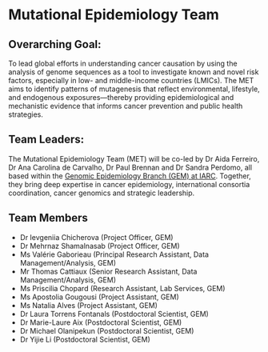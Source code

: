 # Mutational Epidemiology Team

## Overarching Goal: 
To lead global efforts in understanding cancer causation by using the analysis of genome sequences as a tool to investigate known and novel risk factors, especially in low- and middle-income countries (LMICs). The MET aims to identify patterns of mutagenesis that reflect environmental, lifestyle, and endogenous exposures—thereby providing epidemiological and mechanistic evidence that informs cancer prevention and public health strategies. 

## Team Leaders:
The Mutational Epidemiology Team (MET) will be co-led by Dr Aida Ferreiro, Dr Ana Carolina de Carvalho, Dr Paul Brennan and Dr Sandra Perdomo, all based within the [Genomic Epidemiology Branch (GEM) at IARC](https://www.iarc.who.int/branches-gem/). Together, they bring deep expertise in cancer epidemiology, international consortia coordination, cancer genomics and strategic leadership. 

## Team Members 
- Dr Ievgeniia Chicherova (Project Officer, GEM) 
- Dr Mehrnaz Shamalnasab (Project Officer, GEM) 
- Ms Valérie Gaborieau (Principal Research Assistant, Data Management/Analysis, GEM) 
- Mr Thomas Cattiaux (Senior Research Assistant, Data Management/Analysis, GEM) 
- Ms Priscilia Chopard (Research Assistant, Lab Services, GEM) 
- Ms Apostolia Gougousi (Project Assistant, GEM) 
- Ms Natalia Alves (Project Assistant, GEM) 
- Dr Laura Torrens Fontanals (Postdoctoral Scientist, GEM) 
- Dr Marie-Laure Aix (Postdoctoral Scientist, GEM) 
- Dr Michael Olanipekun (Postdoctoral Scientist, GEM) 
- Dr Yijie Li (Postdoctoral Scientist, GEM) 

 
